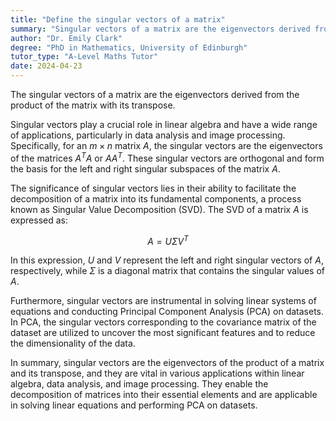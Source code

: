 ```yaml
---
title: "Define the singular vectors of a matrix"
summary: "Singular vectors of a matrix are the eigenvectors derived from the product of the matrix and its transpose, highlighting their relationship in linear algebra."
author: "Dr. Emily Clark"
degree: "PhD in Mathematics, University of Edinburgh"
tutor_type: "A-Level Maths Tutor"
date: 2024-04-23
---
```


The singular vectors of a matrix are the eigenvectors derived from the product of the matrix with its transpose.

Singular vectors play a crucial role in linear algebra and have a wide range of applications, particularly in data analysis and image processing. Specifically, for an $m \times n$ matrix $A$, the singular vectors are the eigenvectors of the matrices $A^T A$ or $A A^T$. These singular vectors are orthogonal and form the basis for the left and right singular subspaces of the matrix $A$.

The significance of singular vectors lies in their ability to facilitate the decomposition of a matrix into its fundamental components, a process known as Singular Value Decomposition (SVD). The SVD of a matrix $A$ is expressed as:

$$
A = U \Sigma V^T
$$

In this expression, $U$ and $V$ represent the left and right singular vectors of $A$, respectively, while $\Sigma$ is a diagonal matrix that contains the singular values of $A$.

Furthermore, singular vectors are instrumental in solving linear systems of equations and conducting Principal Component Analysis (PCA) on datasets. In PCA, the singular vectors corresponding to the covariance matrix of the dataset are utilized to uncover the most significant features and to reduce the dimensionality of the data.

In summary, singular vectors are the eigenvectors of the product of a matrix and its transpose, and they are vital in various applications within linear algebra, data analysis, and image processing. They enable the decomposition of matrices into their essential elements and are applicable in solving linear equations and performing PCA on datasets.
    